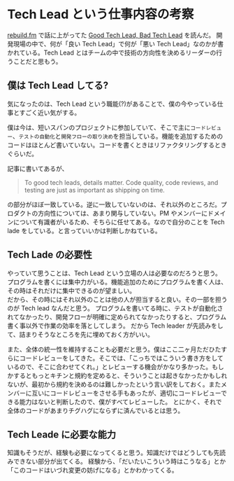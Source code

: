 # Tech Lead という仕事内容の考察

[rebuild.fm](http://rebuild.fm/) で話に上がってた [Good Tech Lead, Bad Tech Lead](https://medium.com/swlh/good-tech-lead-bad-tech-lead-948b2b806d86#.1f8r31vk2) を読んだ。
開発現場の中で、何が「良い Tech Lead」で何が「悪い Tech Lead」なのかが書かれている。Tech Lead とはチームの中で技術の方向性を決めるリーダーの行うことだと思もう。

## 僕は Tech Lead してる?

気になったのは、Tech Lead という職能(?)があることで、僕の今やっている仕事とすごく近い気がする。

僕は今は、短いスパンのプロジェクトに参加していて、そこで主に`コードレビュー`、`テストの自動化`と`開発フローの取り決め`を担当している。機能を追加するためのコードはほとんど書いていない。コードを書くときはリファクタリングするときぐらいだ。

記事に書いてあるが、

> To good tech leads, details matter. Code quality, code reviews, and testing are just as important as shipping on time.

の部分がほぼ一致している。逆に一致していないのは、それ以外のところだ。プロダクトの方向性については、あまり関与していない。PM やメンバーにドメインについて有識者がいるため、そちらに任せてある。なので自分のことを Tech lade をしている。と言っていいかは判断しかねている。

## Tech Lade の必要性

やっていて思うことは、Tech Lead という立場の人は必要なのだろうと思う。  
プログラムを書くには集中力がいる。機能追加のためにプログラムを書く人は、その時はそれだけに集中できるのが望ましい。  
だから、その時にはそれ以外のことは他の人が担当すると良い。その一部を担うのが Tech lead なんだと思う。
プログラムを書いてる時に、テストが自動化されてなかったり、開発フローが明確に定められてなかったりすると、プログラム書く事以外で作業の効率を落としてしまう。
だから Tech leader が先読みをして、詰まりそうなところを先に埋めておく方がいい。

また、全体の統一性を維持することも必要だと思う。僕はここ二ヶ月ただひたすらにコードレビューをしてきた。そこでは、「こっちではこういう書き方をしているので、そこに合わせてくれ。」とレビューする機会がかなり多かった。もしかするともっとキチンと規約を定めると、そういうことは起きなかったかもしれないが、最初から規約を決めるのは難しかったという言い訳をしておく。またメンバーに互いにコードレビューをさせる手もあったが、適切にコードレビューできる能力はないと判断したので、僕がすべてレビューした。
とにかく、それで全体のコードがあまりチグハグにならずに済んでいるとは思う。

## Tech Leade に必要な能力

知識もそうだが、経験も必要になってくると思う。知識だけではどうしても先読みできない部分が出てくる。
経験から、「だいたいこういう時はこうなる」とか「このコードはいづれ変更の妨げになる」とかわかってくる。

